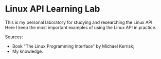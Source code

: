 # Linux API Learning Lab
 This is my personal laboratory for studying and researching the Linux API.
 Here I keep the most important examples of using the Linux API in practice.
 
 Sources:
 
- Book "The Linux Programming Interface" by Michael Kerrisk;
- My knowledge.
